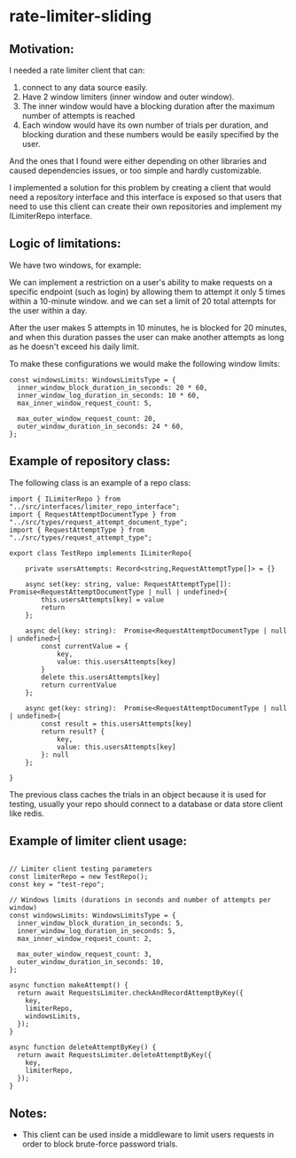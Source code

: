 ﻿# rate-limiter-sliding
## Motivation:
I needed a rate limiter client that can:
<ol>
<li>connect to any data source easily.
<li>Have 2 window limiters (inner window and outer window).
<li>The inner window would have a blocking duration after the maximum number of attempts is reached
<li>Each window would have its own number of trials per duration, and blocking duration and these numbers would be easily specified by the user.

</ol>

And the ones that I found were either depending on other libraries and caused dependencies issues, or too simple and hardly customizable.

I implemented a solution for this problem by creating a client that would need a repository interface and this interface is exposed so that users that need to use this client can create their own repositories and implement my ILimiterRepo interface.

## Logic of limitations:
We have two windows, for example:

We can implement a restriction on a user's ability to make requests on a specific endpoint (such as login) by allowing them to attempt it only 5 times within a 10-minute window. and we can set a limit of 20 total attempts for the user within a day.

After the user makes 5 attempts in 10 minutes, he is blocked for 20 minutes, and when this duration passes the user can make another attempts as long as he doesn't exceed his daily limit.

To make these configurations we would make the following window limits:
```
const windowsLimits: WindowsLimitsType = {
  inner_window_block_duration_in_seconds: 20 * 60,
  inner_window_log_duration_in_seconds: 10 * 60,
  max_inner_window_request_count: 5,

  max_outer_window_request_count: 20,
  outer_window_duration_in_seconds: 24 * 60,
};
```

## Example of repository class:
The following class is an example of a repo class:

```
import { ILimiterRepo } from "../src/interfaces/limiter_repo_interface";
import { RequestAttemptDocumentType } from "../src/types/request_attempt_document_type";
import { RequestAttemptType } from "../src/types/request_attempt_type";

export class TestRepo implements ILimiterRepo{

    private usersAttempts: Record<string,RequestAttemptType[]> = {}

    async set(key: string, value: RequestAttemptType[]):  Promise<RequestAttemptDocumentType | null | undefined>{
        this.usersAttempts[key] = value
        return
    };

    async del(key: string):  Promise<RequestAttemptDocumentType | null | undefined>{
        const currentValue = {
            key,
            value: this.usersAttempts[key]
        }
        delete this.usersAttempts[key]
        return currentValue
    };

    async get(key: string):  Promise<RequestAttemptDocumentType | null | undefined>{
        const result = this.usersAttempts[key]
        return result? {
            key,
            value: this.usersAttempts[key]
        }: null
    };
    
}
```

 The previous class caches the trials in an object because it is used for testing, usually your repo should connect to a database or data store client like redis.


## Example of limiter client usage:

```

// Limiter client testing parameters
const limiterRepo = new TestRepo();
const key = "test-repo";

// Windows limits (durations in seconds and number of attempts per window)
const windowsLimits: WindowsLimitsType = {
  inner_window_block_duration_in_seconds: 5,
  inner_window_log_duration_in_seconds: 5,
  max_inner_window_request_count: 2,

  max_outer_window_request_count: 3,
  outer_window_duration_in_seconds: 10,
};

async function makeAttempt() {
  return await RequestsLimiter.checkAndRecordAttemptByKey({
    key,
    limiterRepo,
    windowsLimits,
  });
}

async function deleteAttemptByKey() {
  return await RequestsLimiter.deleteAttemptByKey({
    key,
    limiterRepo,
  });
}

```

## Notes:
<ul>
<li>
This client can be used inside a middleware to limit users requests in order to block brute-force password trials.
</ol>

